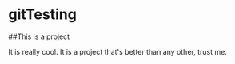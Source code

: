 # gitTesting

##This is a project

It is really cool.
It is a project that's better than any other, trust me.